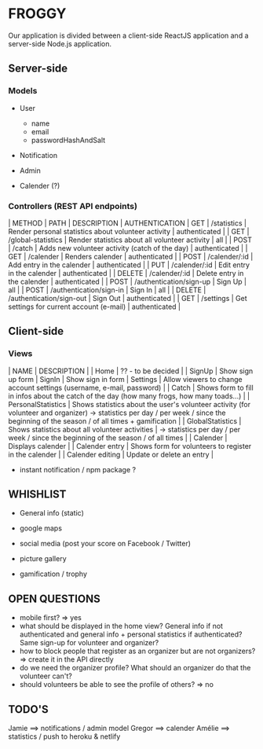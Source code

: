# FROGGY

Our application is divided between a client-side ReactJS application and a server-side Node.js application.

## Server-side

### Models

- User
  - name
  - email
  - passwordHashAndSalt

- Notification
- Admin
- Calender (?)

### Controllers (REST API endpoints)

| METHOD | PATH | DESCRIPTION | AUTHENTICATION
| GET | /statistics | Render personal statistics about volunteer activity | authenticated |
| GET | /global-statistics | Render statistics about all volunteer activity | all |
| POST | /catch | Adds new volunteer activity (catch of the day) | authenticated |
| GET | /calender | Renders calender | authenticated |
| POST | /calender/:id | Add entry in the calender | authenticated |
| PUT | /calender/:id | Edit entry in the calender | authenticated |
| DELETE | /calender/:id | Delete entry in the calender | authenticated |
| POST | /authentication/sign-up | Sign Up | all |
| POST | /authentication/sign-in | Sign In | all |
| DELETE | /authentication/sign-out | Sign Out | authenticated |
| GET | /settings | Get settings for current account (e-mail) | authenticated |

## Client-side

### Views

| NAME | DESCRIPTION |
| Home | ?? - to be decided |
| SignUp | Show sign up form
| SignIn | Show sign in form
| Settings | Allow viewers to change account settings (username, e-mail, password) |
| Catch | Shows form to fill in infos about the catch of the day (how many frogs, how many toads...) |
| PersonalStatistics | Shows statistics about the user's volunteer activity (for volunteer and organizer)
-> statistics per day / per week / since the beginning of the season / of all times + gamification |
| GlobalStatistics | Shows statistics about all volunteer activities |
-> statistics per day / per week / since the beginning of the season / of all times |
| Calender | Displays calender |
| Calender entry | Shows form for volunteers to register in the calender |
| Calender editing | Update or delete an entry |

- instant notification / npm package ?


## WHISHLIST

- General info (static)

- google maps
- social media (post your score on Facebook / Twitter)
- picture gallery
- gamification / trophy

## OPEN QUESTIONS

- mobile first? => yes
- what should be displayed in the home view? General info if not authenticated and general info + personal statistics if authenticated? Same sign-up for volunteer and organizer?
- how to block people that register as an organizer but are not organizers? => create it in the API directly
- do we need the organizer profile? What should an organizer do that the volunteer can't?
- should volunteers be able to see the profile of others? => no

## TODO'S

Jamie ==> notifications / admin model
Gregor ==> calender
Amélie ==> statistics / push to heroku & netlify